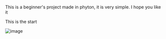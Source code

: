 This is a beginner's project made in phyton, it is very simple. I hope you like it

This is the start

![image](https://github.com/user-attachments/assets/bd9a30bd-befc-4f98-b84f-1b91fbf19fdd)
